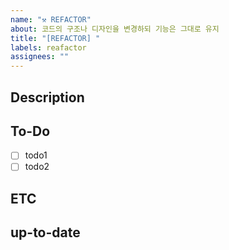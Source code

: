 ```yaml
---
name: "⚒️ REFACTOR"
about: 코드의 구조나 디자인을 변경하되 기능은 그대로 유지
title: "[REFACTOR] "
labels: reafactor
assignees: ""
---
```


## Description

<!-- 어떤 코드를 리팩토링 중인지 작성해주세요. -->

## To-Do

- [ ] todo1
- [ ] todo2

## ETC

<!-- 기타 알려야 하는 상황을 적어주세요 -->

## up-to-date

<!-- 작업이 완료 예정인 시점을 적어주세요 -->
